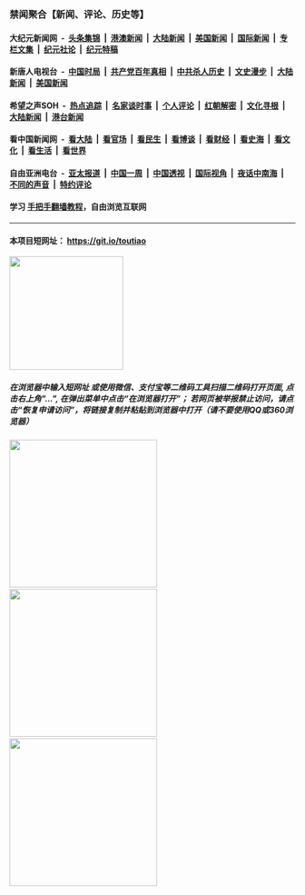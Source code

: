 ### 禁闻聚合【新闻、评论、历史等】

#### 大纪元新闻网 &nbsp;-&nbsp; [头条集锦](indexes/E头条集锦.md?t=02040522) &nbsp;|&nbsp; [港澳新闻](indexes/E港澳新闻.md?t=02040522)  &nbsp;|&nbsp; [大陆新闻](indexes/E大陆新闻.md?t=02040522) &nbsp;|&nbsp; [美国新闻](indexes/E美国新闻.md?t=02040522) &nbsp;|&nbsp; [国际新闻](indexes/E国际新闻.md?t=02040522) &nbsp;|&nbsp; [专栏文集](indexes/E专栏文集.md?t=02040522) &nbsp;|&nbsp; [纪元社论](indexes/E纪元社论.md?t=02040522) &nbsp;|&nbsp; [纪元特稿](indexes/E纪元特稿.md?t=02040522) 

#### 新唐人电视台 &nbsp;-&nbsp; [中国时局](indexes/N中国时局.md?t=02040522) &nbsp;|&nbsp; [共产党百年真相](indexes/N共产党百年真相.md?t=02040522) &nbsp;|&nbsp; [中共杀人历史](indexes/N中共杀人历史.md?t=02040522) &nbsp;|&nbsp; [文史漫步](indexes/N文史漫步.md?t=02040522) &nbsp;|&nbsp; [大陆新闻](indexes/N大陆新闻.md?t=02040522) &nbsp;|&nbsp; [美国新闻](indexes/N美国新闻.md?t=02040522)

#### 希望之声SOH &nbsp;-&nbsp; [热点追踪](indexes/H热点追踪.md?t=02040522) &nbsp;|&nbsp; [名家谈时事](indexes/H名家谈时事.md?t=02040522) &nbsp;|&nbsp; [个人评论](indexes/H个人评论.md?t=02040522)  &nbsp;|&nbsp; [红朝解密](indexes/H红朝解密.md?t=02040522) &nbsp;|&nbsp; [文化寻根](indexes/H文化寻根.md?t=02040522) &nbsp;|&nbsp; [大陆新闻](indexes/H大陆新闻.md?t=02040522) &nbsp;|&nbsp; [港台新闻](indexes/H港台新闻.md?t=02040522)

#### 看中国新闻网 &nbsp;-&nbsp; [看大陆](indexes/S看大陆.md?t=02040522) &nbsp;|&nbsp; [看官场](indexes/S看官场.md?t=02040522) &nbsp;|&nbsp; [看民生](indexes/S看民生.md?t=02040522)  &nbsp;|&nbsp; [看博谈](indexes/S看博谈.md?t=02040522) &nbsp;|&nbsp; [看财经](indexes/S看财经.md?t=02040522) &nbsp;|&nbsp; [看史海](indexes/S看史海.md?t=02040522) &nbsp;|&nbsp; [看文化](indexes/S看文化.md?t=02040522) &nbsp;|&nbsp; [看生活](indexes/S看生活.md?t=02040522) &nbsp;|&nbsp; [看世界](indexes/S看世界.md?t=02040522)

#### 自由亚洲电台 &nbsp;-&nbsp; [亚太报道](indexes/R亚太报道.md?t=02040522) &nbsp;|&nbsp; [中国一周](indexes/R中国一周.md?t=02040522) &nbsp;|&nbsp; [中国透视](indexes/R中国透视.md?t=02040522)  &nbsp;|&nbsp; [国际视角](indexes/R国际视角.md?t=02040522) &nbsp;|&nbsp; [夜话中南海](indexes/R夜话中南海.md?t=02040522) &nbsp;|&nbsp; [不同的声音](indexes/R不同的声音.md?t=02040522) &nbsp;|&nbsp; [特约评论](indexes/R特约评论.md?t=02040522)

#### 学习 [手把手翻墙教程](https://github.com/gfw-breaker/guides/wiki)，自由浏览互联网

----

#### 本项目短网址： https://git.io/toutiao
<img src="https://raw.githubusercontent.com/gfw-breaker/banned-news/master/scripts/img/qr.png" width="200px"/>  

##### 在浏览器中输入短网址 或使用微信、支付宝等二维码工具扫描二维码打开页面, 点击右上角"...", 在弹出菜单中点击“在浏览器打开”； 若网页被举报禁止访问，请点击“恢复申请访问”，将链接复制并粘贴到浏览器中打开（请不要使用QQ或360浏览器）

<img src="https://raw.githubusercontent.com/gfw-breaker/banned-news/master/scripts/img/1.png" width="260px"/> &nbsp; <img src="https://raw.githubusercontent.com/gfw-breaker/banned-news/master/scripts/img/2.png" width="260px"/> &nbsp; <img src="https://raw.githubusercontent.com/gfw-breaker/banned-news/master/scripts/img/3.png" width="260px"/>
